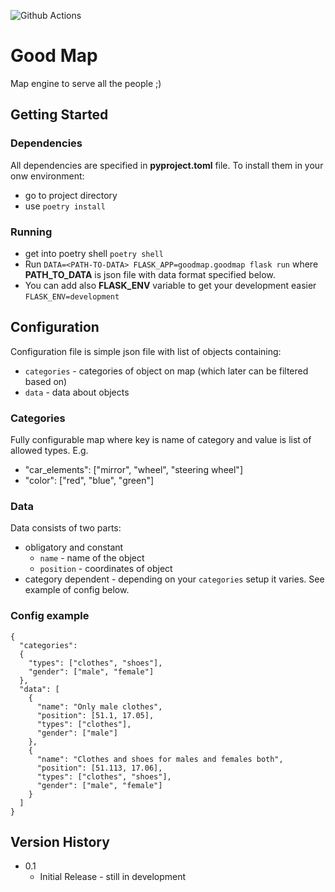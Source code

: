 ![Github Actions](https://github.com/raven-wing/goodmap/actions/workflows/python-app.yml/badge.svg)


# Good Map

Map engine to serve all the people ;) 

## Getting Started

### Dependencies

All dependencies are specified in __pyproject.toml__ file. To install them in your onw environment:
* go to project directory
* use `poetry install`

### Running

* get into poetry shell `poetry shell`
* Run `DATA=<PATH-TO-DATA> FLASK_APP=goodmap.goodmap flask run` where __PATH_TO_DATA__ is json file with data format
specified below.
* You can add also __FLASK_ENV__ variable to get your development easier `FLASK_ENV=development` 


## Configuration

Configuration file is simple json file with list of objects containing:
* `categories` - categories of object on map (which later can be filtered based on)
* `data` - data about objects

### Categories
Fully configurable map where key is name of category and value is list of allowed types. E.g.
* "car_elements": ["mirror", "wheel", "steering wheel"]
* "color": ["red", "blue", "green"]

### Data
Data consists of two parts:
* obligatory and constant
  * `name` - name of the object
  * `position` - coordinates of object
* category dependent - depending on your `categories` setup it varies. See example of config below.

### Config example
```
{
  "categories":
  {
    "types": ["clothes", "shoes"],
    "gender": ["male", "female"]
  },
  "data": [
    {
      "name": "Only male clothes",
      "position": [51.1, 17.05],
      "types": ["clothes"],
      "gender": ["male"]
    },
    {
      "name": "Clothes and shoes for males and females both",
      "position": [51.113, 17.06],
      "types": ["clothes", "shoes"],
      "gender": ["male", "female"]
    }
  ]
}
```

## Version History

* 0.1
    * Initial Release - still in development
